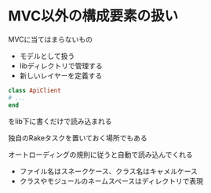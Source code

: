 # MVC以外の構成要素の扱い

MVCに当てはまらないもの

- モデルとして扱う
- libディレクトリで管理する
- 新しいレイヤーを定義する

```ruby
class ApiClient
# ...
end
```
をlib下に書くだけで読み込まれる

独自のRakeタスクを置いておく場所でもある

オートローディングの規則に従うと自動で読み込んでくれる

- ファイル名はスネークケース、クラス名はキャメルケース
- クラスやモジュールのネームスペースはディレクトリで表現

